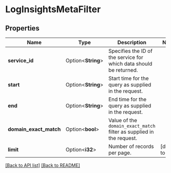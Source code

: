 # LogInsightsMetaFilter

## Properties

Name | Type | Description | Notes
------------ | ------------- | ------------- | -------------
**service_id** | Option<**String**> | Specifies the ID of the service for which data should be returned. | 
**start** | Option<**String**> | Start time for the query as supplied in the request. | 
**end** | Option<**String**> | End time for the query as supplied in the request. | 
**domain_exact_match** | Option<**bool**> | Value of the `domain_exact_match` filter as supplied in the request. | 
**limit** | Option<**i32**> | Number of records per page. | [default to 20]

[[Back to API list]](../README.md#documentation-for-api-endpoints) [[Back to README]](../README.md)


